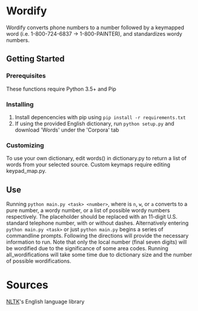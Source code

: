 # Wordify
Wordify converts phone numbers to a number followed by a keymapped word (i.e. 1-800-724-6837 -> 1-800-PAINTER), and standardizes wordy numbers.
## Getting Started
### Prerequisites
These functions require Python 3.5+ and Pip
### Installing
1. Install depencencies with pip using `pip install -r requirements.txt`
2. If using the provided English dictionary, run `python setup.py` and download 'Words' under the 'Corpora' tab
### Customizing
To use your own dictionary, edit words() in dictionary.py to return a list of words from your selected source. Custom keymaps require editing keypad_map.py.
## Use
Running `python main.py <task> <number>`, where <task> is `n`, `w`, or `a` converts to a pure number, a wordy number, or a list of possible wordy numbers respectively. The <number> placeholder should be replaced with an 11-digit U.S. standard telephone number, with or without dashes. Alternatively entering `python main.py <task>` or just `python main.py` begins a series of commandline prompts. Following the directions will provide the necessary information to run.
Note that only the local number (final seven digits) will be wordified due to the significance of some area codes. Running all_wordifications will take some time due to dictionary size and the number of possible wordifications. 
# Sources
[NLTK](https://nltk.org)'s English language library